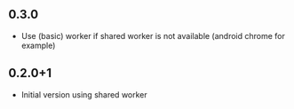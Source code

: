 ## 0.3.0

- Use (basic) worker if shared worker is not available (android chrome for example)

## 0.2.0+1

- Initial version using shared worker
